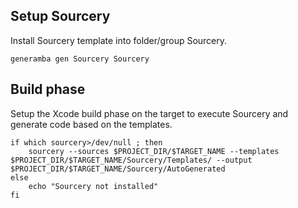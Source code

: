 ## Setup Sourcery
Install Sourcery template into folder/group Sourcery.

```
generamba gen Sourcery Sourcery
```

## Build phase
Setup the Xcode build phase on the target to execute Sourcery and generate code based on the templates.

```
if which sourcery>/dev/null ; then
    sourcery --sources $PROJECT_DIR/$TARGET_NAME --templates $PROJECT_DIR/$TARGET_NAME/Sourcery/Templates/ --output $PROJECT_DIR/$TARGET_NAME/Sourcery/AutoGenerated
else
    echo "Sourcery not installed"
fi
```

